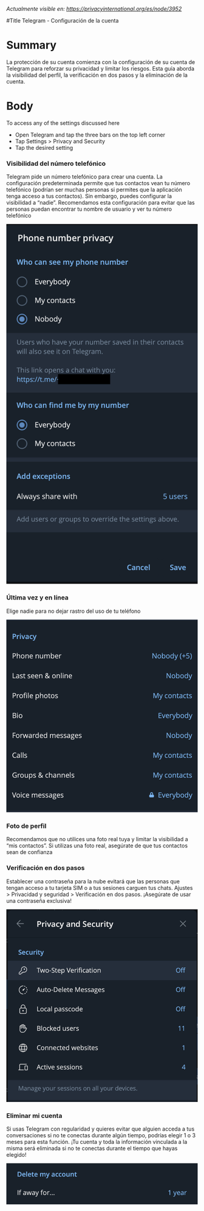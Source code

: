 *Actualmente visible en: https://privacyinternational.org/es/node/3952*

#Title
Telegram - Configuración de la cuenta


# Summary

La protección de su cuenta comienza con la configuración de su cuenta de Telegram para reforzar su privacidad y limitar los riesgos. Esta guía aborda la visibilidad del perfil, la verificación en dos pasos y la eliminación de la cuenta.


# Body

To access any of the settings discussed here

* Open Telegram and tap the three bars on the top left corner
* Tap Settings > Privacy and Security
* Tap the desired setting

### Visibilidad del número telefónico

Telegram pide un número telefónico para crear una cuenta. La configuración predeterminada permite que tus contactos vean tu número telefónico (podrían ser muchas personas si permites que la aplicación tenga acceso a tus contactos). Sin embargo, puedes configurar la visibilidad a “nadie”. Recomendamos esta configuración para evitar que las personas puedan encontrar tu nombre de usuario y ver tu número telefónico

![Phone number visibility](../../images/Telegram/tg_phonenum.png?raw=true)

### Última vez y en línea

Elige nadie para no dejar rastro del uso de tu teléfono

![Last seen online setting](../../images/Telegram/tg_privacy_sec2.png?raw=true)

### Foto de perfil

Recomendamos que no utilices una foto real tuya y limitar la visibilidad a “mis contactos”. Si utilizas una foto real, asegúrate de que tus contactos sean de confianza

### Verificación en dos pasos

Establecer una contraseña para la nube evitará que las personas que tengan acceso a tu tarjeta SIM o a tus sesiones carguen tus chats. Ajustes > Privacidad y seguridad > Verificación en dos pasos. ¡Asegúrate de usar una contraseña exclusiva!

![Two steps verification](../../images/Telegram/tg_two_step.png?raw=true)

### Eliminar mi cuenta

Si usas Telegram con regularidad y quieres evitar que alguien acceda a tus conversaciones si no te conectas durante algún tiempo, podrías elegir 1 o 3 meses para esta función. ¡Tu cuenta y toda la información vinculada a la misma será eliminada si no te conectas durante el tiempo que hayas elegido!

![Account deletion](../../images/Telegram/tg_deleteacc.png?raw=true)
